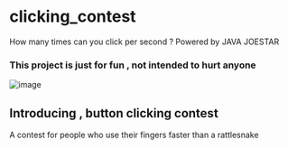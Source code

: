 # clicking_contest
How many times can you click per second ? Powered by JAVA JOESTAR

### This project is just for fun , not intended to hurt anyone

![image](https://user-images.githubusercontent.com/66237117/216136877-93b6eeb8-34f4-4d5b-9187-872d832e25a4.png)

## Introducing , button clicking contest
A contest for people who use their fingers faster than a rattlesnake 

